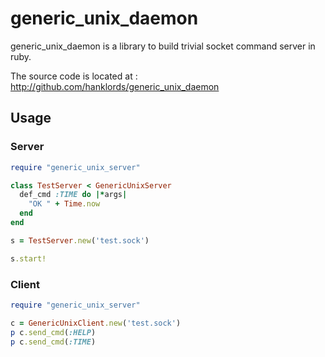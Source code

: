 generic_unix_daemon  
======

generic_unix_daemon is a library to build trivial socket command server in ruby.

The source code is located at : <http://github.com/hanklords/generic_unix_daemon>

Usage
-----

### Server

```ruby
require "generic_unix_server"

class TestServer < GenericUnixServer
  def_cmd :TIME do |*args|
    "OK " + Time.now
  end
end

s = TestServer.new('test.sock')

s.start!
```


### Client

```ruby
require "generic_unix_server"

c = GenericUnixClient.new('test.sock')
p c.send_cmd(:HELP)
p c.send_cmd(:TIME)

```
